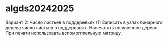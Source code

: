 # algds20242025
Вариант 2: Число листьев в поддеревьях (1)
Записать в узлах бинарного дерева число листьев в поддеревьях. Напечатать полученное дерево. При печати
использовать вспомогптельную матрицу.
